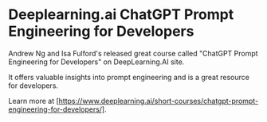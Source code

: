 # Deeplearning.ai ChatGPT Prompt Engineering for Developers

Andrew Ng and Isa Fulford's released great course called "ChatGPT Prompt Engineering for Developers" on DeepLearning.AI site. 

It offers valuable insights into prompt engineering and is a great resource for developers. 

Learn more at [https://www.deeplearning.ai/short-courses/chatgpt-prompt-engineering-for-developers/].

